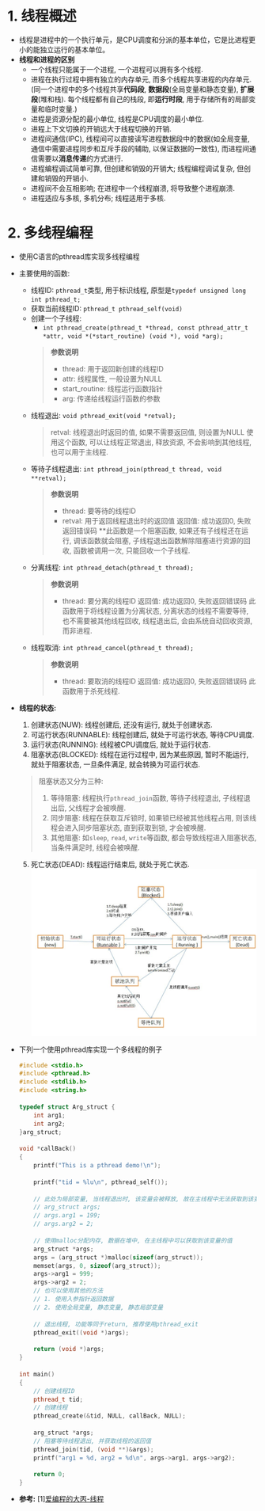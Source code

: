 # 1. 线程概述
* 线程是进程中的一个执行单元，是CPU调度和分派的基本单位，它是比进程更小的能独立运行的基本单位。
* **线程和进程的区别**
  * 一个线程只能属于一个进程, 一个进程可以拥有多个线程.
  * 进程在执行过程中拥有独立的内存单元, 而多个线程共享进程的内存单元.(同一个进程中的多个线程共享**代码段**, **数据段**(全局变量和静态变量), **扩展段**(堆和栈). 每个线程都有自己的栈段, 即**运行时段**, 用于存储所有的局部变量和临时变量.)
  * 进程是资源分配的最小单位, 线程是CPU调度的最小单位.
  * 进程上下文切换的开销远大于线程切换的开销.
  * 进程间通信(IPC), 线程间可以直接读写进程数据段中的数据(如全局变量, 通信中需要进程同步和互斥手段的辅助, 以保证数据的一致性), 而进程间通信需要以**消息传递**的方式进行.
  * 进程编程调试简单可靠, 但创建和销毁的开销大; 线程编程调试复杂, 但创建和销毁的开销小.
  * 进程间不会互相影响; 在进程中一个线程崩溃, 将导致整个进程崩溃.
  * 进程适应与多核, 多机分布; 线程适用于多核.

# 2. 多线程编程
* 使用C语言的pthread库实现多线程编程
* 主要使用的函数:
  * 线程ID: `pthread_t`类型, 用于标识线程, 原型是`typedef unsigned long int pthread_t;`
  * 获取当前线程ID: `pthread_t pthread_self(void)`
  * 创建一个子线程:
    * `int pthread_create(pthread_t *thread, const pthread_attr_t *attr, void *(*start_routine) (void *), void *arg);`
    > **参数说明**
    > * thread: 用于返回新创建的线程ID
    > * attr: 线程属性, 一般设置为NULL
    > * start_routine: 线程运行函数指针
    > * arg: 传递给线程运行函数的参数
  * 线程退出: `void pthread_exit(void *retval);`
    > retval: 线程退出时返回的值, 如果不需要返回值, 则设置为NULL
    > 使用这个函数, 可以让线程正常退出, 释放资源, 不会影响到其他线程, 也可以用于主线程.
  * 等待子线程退出: `int pthread_join(pthread_t thread, void **retval);`
    > **参数说明**
    > * thread: 要等待的线程ID
    > * retval: 用于返回线程退出时的返回值
    > 返回值: 成功返回0, 失败返回错误码
    > **此函数是一个阻塞函数, 如果还有子线程还在运行, 调该函数就会阻塞, 子线程退出函数解除阻塞进行资源的回收, 函数被调用一次, 只能回收一个子线程.
  * 分离线程: `int pthread_detach(pthread_t thread);`
    > **参数说明**
    > * thread: 要分离的线程ID
    > 返回值: 成功返回0, 失败返回错误码
    > 此函数用于将线程设置为分离状态, 分离状态的线程不需要等待, 也不需要被其他线程回收, 线程退出后, 会由系统自动回收资源, 而非进程.
  * 线程取消: `int pthread_cancel(pthread_t thread);`
    > **参数说明**
    > * thread: 要取消的线程ID
    > 返回值: 成功返回0, 失败返回错误码
    > 此函数用于杀死线程.

* **线程的状态:**
  1. 创建状态(NUW): 线程创建后, 还没有运行, 就处于创建状态.
  2. 可运行状态(RUNNABLE): 线程创建后, 就处于可运行状态, 等待CPU调度.
  3. 运行状态(RUNNING): 线程被CPU调度后, 就处于运行状态.
  4. 阻塞状态(BLOCKED): 线程在运行过程中, 因为某些原因, 暂时不能运行, 就处于阻塞状态, 一旦条件满足, 就会转换为可运行状态.
   > 阻塞状态又分为三种:
    > 1. 等待阻塞: 线程执行`pthread_join`函数, 等待子线程退出, 子线程退出后, 父线程才会被唤醒.
    > 2. 同步阻塞: 线程在获取互斥锁时, 如果锁已经被其他线程占用, 则该线程会进入同步阻塞状态, 直到获取到锁, 才会被唤醒.
    > 3. 其他阻塞: 如`sleep`, `read`, `write`等函数, 都会导致线程进入阻塞状态, 当条件满足时, 线程会被唤醒.
  5. 死亡状态(DEAD): 线程运行结束后, 就处于死亡状态.
   ![1677114507465](image/多线程/1677114507465.png)

* 下列一个使用pthread库实现一个多线程的例子
    ```cpp
    #include <stdio.h>
    #include <pthread.h>
    #include <stdlib.h>
    #include <string.h>

    typedef struct Arg_struct {
        int arg1;
        int arg2;
    }arg_struct;

    void *callBack()
    {
        printf("This is a pthread demo!\n");

        printf("tid = %lu\n", pthread_self());

        // 此处为局部变量, 当线程退出时, 该变量会被释放, 故在主线程中无法获取到该变量的值, 获取到的是随机值
        // arg_struct args;
        // args.arg1 = 199;
        // args.arg2 = 2;

        // 使用malloc分配内存, 数据在堆中, 在主线程中可以获取到该变量的值
        arg_struct *args;
        args = (arg_struct *)malloc(sizeof(arg_struct));
        memset(args, 0, sizeof(arg_struct));
        args->arg1 = 999;
        args->arg2 = 2;
        // 也可以使用其他的方法
        // 1. 使用入参指针返回数据
        // 2. 使用全局变量, 静态变量, 静态局部变量

        // 退出线程, 功能等同于return, 推荐使用pthread_exit
        pthread_exit((void *)args);

        return (void *)args;
    }

    int main()
    {
        // 创建线程ID
        pthread_t tid;
        // 创建线程
        pthread_create(&tid, NULL, callBack, NULL);

        arg_struct *args;
        // 阻塞等待线程退出, 并获取线程的返回值
        pthread_join(tid, (void **)&args);
        printf("arg1 = %d, arg2 = %d\n", args->arg1, args->arg2);
        
        return 0;
    }
    ```


* **参考:**
  [1][爱编程的大丙-线程](https://subingwen.cn/linux/thread/)